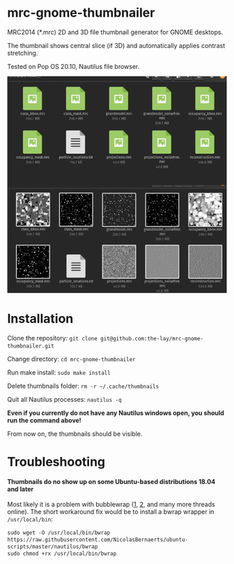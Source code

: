 # mrc-gnome-thumbnailer
MRC2014 (*.mrc) 2D and 3D file thumbnail generator for GNOME desktops.

The thumbnail shows central slice (if 3D) and automatically applies contrast stretching.

Tested on Pop OS 20.10, Nautilus file browser.

![Before and after](demo.png)

# Installation
Clone the repository: `git clone git@github.com:the-lay/mrc-gnome-thumbnailer.git`

Change directory: `cd mrc-gnome-thumbnailer`

Run make install: `sudo make install`

Delete thumbnails folder: `rm -r ~/.cache/thumbnails`

Quit all Nautilus processes: `nautilus -q`

__Even if you currently do not have any Nautilus windows open, you should run the command above!__

From now on, the thumbnails should be visible.

# Troubleshooting
#### Thumbnails do no show up on some Ubuntu-based distributions 18.04 and later
Most likely it is a problem with bubblewrap 
([1](https://askubuntu.com/questions/1279091/nautilus-thumbnailer-for-ms-office-documents-in-ubuntu-20),
[2](https://askubuntu.com/questions/1088539/custom-thumbnailers-don-t-work-on-ubuntu-18-10-and-18-04),
and many more threads online). The short workaround fix would be to install a bwrap wrapper in `/usr/local/bin`:
```
sudo wget -O /usr/local/bin/bwrap https://raw.githubusercontent.com/NicolasBernaerts/ubuntu-scripts/master/nautilus/bwrap
sudo chmod +rx /usr/local/bin/bwrap
```